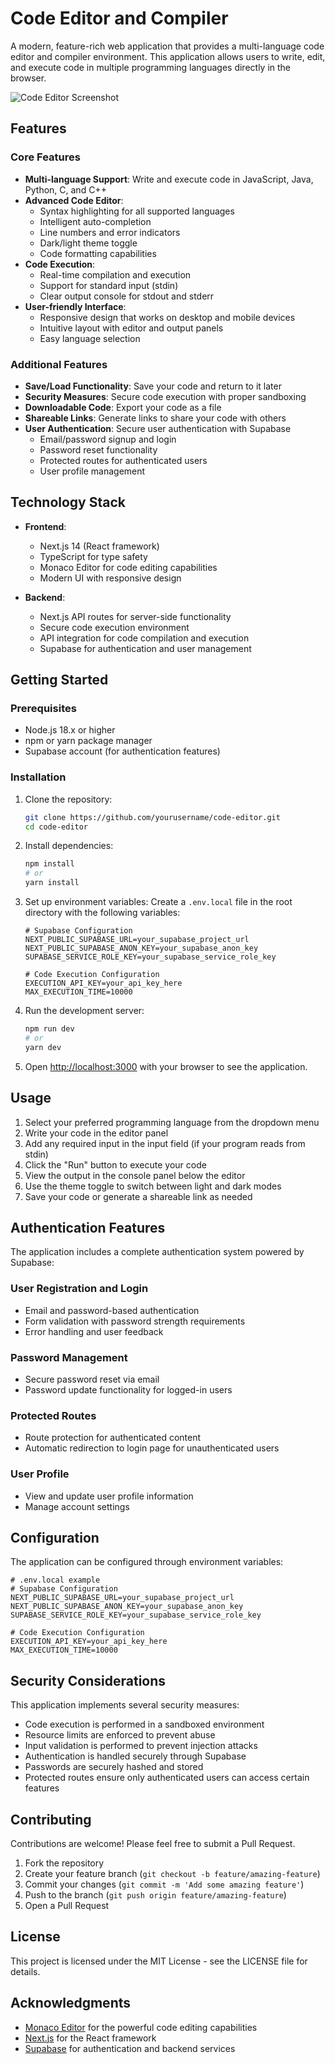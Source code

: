 # Code Editor and Compiler

A modern, feature-rich web application that provides a multi-language code editor and compiler environment. This application allows users to write, edit, and execute code in multiple programming languages directly in the browser.

![Code Editor Screenshot](https://via.placeholder.com/800x450.png?text=Code+Editor+Screenshot)

## Features

### Core Features
- **Multi-language Support**: Write and execute code in JavaScript, Java, Python, C, and C++
- **Advanced Code Editor**:
  - Syntax highlighting for all supported languages
  - Intelligent auto-completion
  - Line numbers and error indicators
  - Dark/light theme toggle
  - Code formatting capabilities
- **Code Execution**:
  - Real-time compilation and execution
  - Support for standard input (stdin)
  - Clear output console for stdout and stderr
- **User-friendly Interface**:
  - Responsive design that works on desktop and mobile devices
  - Intuitive layout with editor and output panels
  - Easy language selection

### Additional Features
- **Save/Load Functionality**: Save your code and return to it later
- **Security Measures**: Secure code execution with proper sandboxing
- **Downloadable Code**: Export your code as a file
- **Shareable Links**: Generate links to share your code with others
- **User Authentication**: Secure user authentication with Supabase
  - Email/password signup and login
  - Password reset functionality
  - Protected routes for authenticated users
  - User profile management

## Technology Stack

- **Frontend**:
  - Next.js 14 (React framework)
  - TypeScript for type safety
  - Monaco Editor for code editing capabilities
  - Modern UI with responsive design
  
- **Backend**:
  - Next.js API routes for server-side functionality
  - Secure code execution environment
  - API integration for code compilation and execution
  - Supabase for authentication and user management

## Getting Started

### Prerequisites
- Node.js 18.x or higher
- npm or yarn package manager
- Supabase account (for authentication features)

### Installation

1. Clone the repository:
   ```bash
   git clone https://github.com/yourusername/code-editor.git
   cd code-editor
   ```

2. Install dependencies:
   ```bash
   npm install
   # or
   yarn install
   ```

3. Set up environment variables:
   Create a `.env.local` file in the root directory with the following variables:
   ```
   # Supabase Configuration
   NEXT_PUBLIC_SUPABASE_URL=your_supabase_project_url
   NEXT_PUBLIC_SUPABASE_ANON_KEY=your_supabase_anon_key
   SUPABASE_SERVICE_ROLE_KEY=your_supabase_service_role_key
   
   # Code Execution Configuration
   EXECUTION_API_KEY=your_api_key_here
   MAX_EXECUTION_TIME=10000
   ```

4. Run the development server:
   ```bash
   npm run dev
   # or
   yarn dev
   ```

5. Open [http://localhost:3000](http://localhost:3000) with your browser to see the application.

## Usage

1. Select your preferred programming language from the dropdown menu
2. Write your code in the editor panel
3. Add any required input in the input field (if your program reads from stdin)
4. Click the "Run" button to execute your code
5. View the output in the console panel below the editor
6. Use the theme toggle to switch between light and dark modes
7. Save your code or generate a shareable link as needed

## Authentication Features

The application includes a complete authentication system powered by Supabase:

### User Registration and Login
- Email and password-based authentication
- Form validation with password strength requirements
- Error handling and user feedback

### Password Management
- Secure password reset via email
- Password update functionality for logged-in users

### Protected Routes
- Route protection for authenticated content
- Automatic redirection to login page for unauthenticated users

### User Profile
- View and update user profile information
- Manage account settings

## Configuration

The application can be configured through environment variables:

```
# .env.local example
# Supabase Configuration
NEXT_PUBLIC_SUPABASE_URL=your_supabase_project_url
NEXT_PUBLIC_SUPABASE_ANON_KEY=your_supabase_anon_key
SUPABASE_SERVICE_ROLE_KEY=your_supabase_service_role_key

# Code Execution Configuration
EXECUTION_API_KEY=your_api_key_here
MAX_EXECUTION_TIME=10000
```

## Security Considerations

This application implements several security measures:
- Code execution is performed in a sandboxed environment
- Resource limits are enforced to prevent abuse
- Input validation is performed to prevent injection attacks
- Authentication is handled securely through Supabase
- Passwords are securely hashed and stored
- Protected routes ensure only authenticated users can access certain features

## Contributing

Contributions are welcome! Please feel free to submit a Pull Request.

1. Fork the repository
2. Create your feature branch (`git checkout -b feature/amazing-feature`)
3. Commit your changes (`git commit -m 'Add some amazing feature'`)
4. Push to the branch (`git push origin feature/amazing-feature`)
5. Open a Pull Request

## License

This project is licensed under the MIT License - see the LICENSE file for details.

## Acknowledgments

- [Monaco Editor](https://microsoft.github.io/monaco-editor/) for the powerful code editing capabilities
- [Next.js](https://nextjs.org/) for the React framework
- [Supabase](https://supabase.io/) for authentication and backend services

